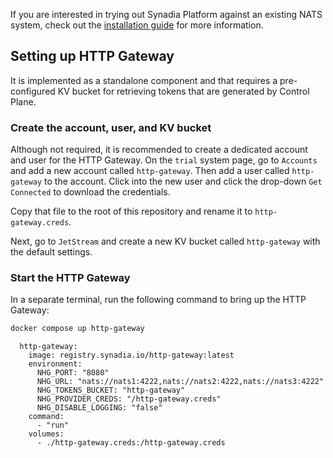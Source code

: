If you are interested in trying out Synadia Platform against an existing NATS system, check out the [installation guide](https://docs.synadia.com/platform/install) for more information.

## Setting up HTTP Gateway

It is implemented as a standalone component and that requires a pre-configured KV bucket for retrieving tokens that are generated by Control Plane.

### Create the account, user, and KV bucket

Although not required, it is recommended to create a dedicated account and user for the HTTP Gateway. On the `trial` system page, go to `Accounts` and add a new account called `http-gateway`. Then add a user called `http-gateway` to the account. Click into the new user and click the drop-down `Get Connected` to download the credentials.

Copy that file to the root of this repository and rename it to `http-gateway.creds`.

Next, go to `JetStream` and create a new KV bucket called `http-gateway` with the default settings.

### Start the HTTP Gateway

In a separate terminal, run the following command to bring up the HTTP Gateway:

```bash
docker compose up http-gateway
```

```
  http-gateway:
    image: registry.synadia.io/http-gateway:latest
    environment:
      NHG_PORT: "8080"
      NHG_URL: "nats://nats1:4222,nats://nats2:4222,nats://nats3:4222"
      NHG_TOKENS_BUCKET: "http-gateway"
      NHG_PROVIDER_CREDS: "/http-gateway.creds"
      NHG_DISABLE_LOGGING: "false"
    command:
      - "run"
    volumes:
      - ./http-gateway.creds:/http-gateway.creds

```
